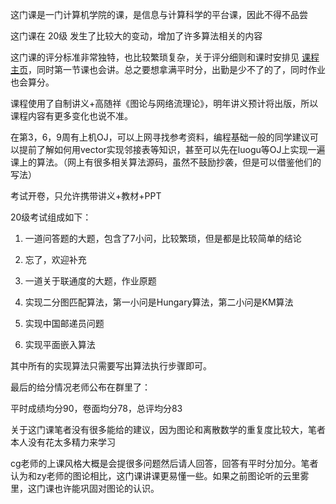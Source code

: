 这门课是一门计算机学院的课，是信息与计算科学的平台课，因此不得不品尝

这门课在 20级 发生了比较大的变动，增加了许多算法相关的内容

这门课的评分标准非常独特，也比较繁琐复杂，关于评分细则和课时安排见 [课程主页](ws.nju.edu.cn/courses/gta)，同时第一节课也会讲。总之要想拿满平时分，出勤是少不了的了，同时作业也会算分。

课程使用了自制讲义+高随祥《图论与网络流理论》，明年讲义预计将出版，所以课程内容有更多变化也说不准。

在第3，6，9周有上机OJ，可以上网寻找参考资料，编程基础一般的同学建议可以提前了解如何用vector实现邻接表等知识，甚至可以先在luogu等OJ上实现一遍课上的算法。（网上有很多相关算法源码，虽然不鼓励抄袭，但是可以借鉴他们的写法）

考试开卷，只允许携带讲义+教材+PPT

20级考试组成如下：

1. 一道问答题的大题，包含了7小问，比较繁琐，但是都是比较简单的结论

2. 忘了，欢迎补充

3. 一道关于联通度的大题，作业原题

4. 实现二分图匹配算法，第一小问是Hungary算法，第二小问是KM算法

5. 实现中国邮递员问题

6. 实现平面嵌入算法

其中所有的实现算法只需要写出算法执行步骤即可。

最后的给分情况老师公布在群里了：

平时成绩均分90，卷面均分78，总评均分83

关于这门课笔者没有很多能给的建议，因为图论和离散数学的重复度比较大，笔者本人没有花太多精力来学习

cg老师的上课风格大概是会提很多问题然后请人回答，回答有平时分加分。笔者认为和zy老师的图论相比，这门课讲课更易懂一些。如果之前图论听的云里雾里，这门课也许能巩固对图论的认识。